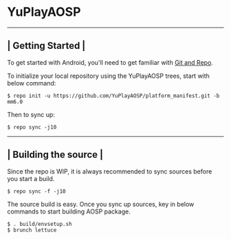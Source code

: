 YuPlayAOSP
=============

-----------------------
|  Getting Started    |
-----------------------

To get started with Android, you'll need to get
familiar with [Git and Repo](http://source.android.com/source/using-repo.html).

To initialize your local repository using the YuPlayAOSP trees, start with below command:

    $ repo init -u https://github.com/YuPlayAOSP/platform_manifest.git -b mm6.0

Then to sync up:

    $ repo sync -j10

-----------------------
| Building the source |
-----------------------

Since the repo is WIP, it is always recommended to sync sources before you start a build.

    $ repo sync -f -j10

The source build is easy. Once you sync up sources, key in below commands to start building AOSP package.

    $ . build/envsetup.sh
    $ brunch lettuce

